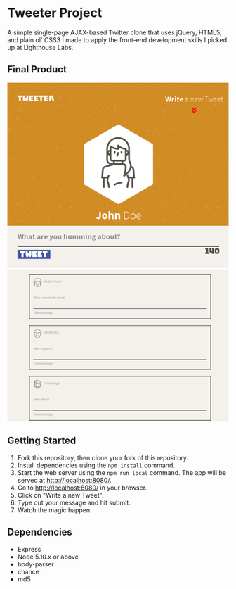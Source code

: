 # Tweeter Project

A simple single-page AJAX-based Twitter clone that uses jQuery, HTML5, and plain ol' CSS3 I made to apply the front-end development skills I picked up at Lighthouse Labs.

## Final Product

<p align="center">
  <img src = "https://github.com/jadk97/tweeter/blob/master/docs/tweet%20box.png"/>
  <img src = "https://github.com/jadk97/tweeter/blob/master/docs/tweets.png"/>
</p>


## Getting Started

1. Fork this repository, then clone your fork of this repository.
2. Install dependencies using the `npm install` command.
3. Start the web server using the `npm run local` command. The app will be served at <http://localhost:8080/>.
4. Go to <http://localhost:8080/> in your browser.
5. Click on "Write a new Tweet".
6. Type out your message and hit submit.
7. Watch the magic happen.

## Dependencies

- Express
- Node 5.10.x or above
- body-parser
- chance
- md5